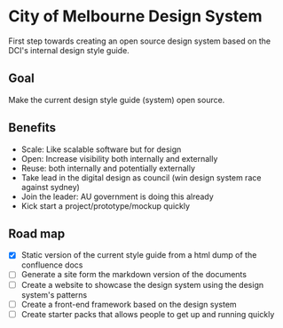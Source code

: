 # City of Melbourne Design System

First step towards creating an open source design system based on the DCI's internal design style guide.

## Goal

Make the current design style guide (system) open source.

## Benefits


- Scale: Like scalable software but for design
- Open: Increase visibility both internally and externally
- Reuse: both internally and potentially externally
- Take lead in the digital design as council (win design system race against sydney)
- Join the leader: AU government is doing this already
- Kick start a project/prototype/mockup quickly

## Road map

- [x] Static version of the current style guide from a html dump of the confluence docs
- [ ] Generate a site form the markdown version of the documents
- [ ] Create a website to showcase the design system using the design system's patterns
- [ ] Create a front-end framework based on the design system
- [ ] Create starter packs that allows people to get up and running quickly
